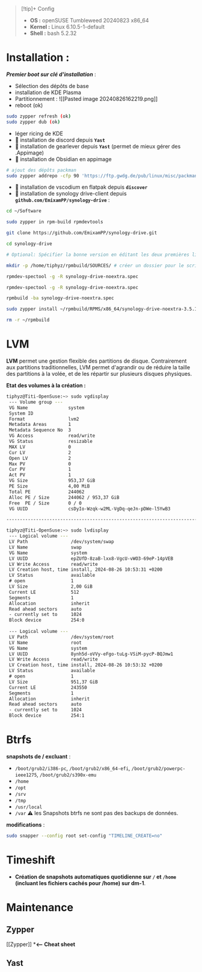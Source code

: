 > [!tip]+ Config
>- **OS :** openSUSE Tumbleweed 20240823 x86_64
>- **Kernel :** Linux 6.10.5-1-default
>- **Shell :** bash 5.2.32
# Installation :
***Premier boot sur clé d'installation*** :
- Sélection des dépôts de base
- installation de KDE Plasma
- Partitionnement : ![[Pasted image 20240826162219.png]]
- reboot (ok)
```bash
sudo zypper refresh (ok)
sudo zypper dub (ok)
```
- léger ricing de KDE 
- 🔗 installation de discord depuis **`Yast`**
- 🔗 installation de gearlever depuis **`Yast`** (permet de mieux gérer des .Appimage)
- 🔗 installation de Obsidian en appimage
```bash
# ajout des dépôts packman
sudo zypper addrepo -cfp 90 'https://ftp.gwdg.de/pub/linux/misc/packman/suse/openSUSE_Tumbleweed/' packman
```
- 🔗 installation de vscodium en flatpak depuis **`discover`**
- 🔗 installation de synology drive-client depuis **`github.com/EmixamPP/synology-drive`** :
```bash
cd ~/Software

sudo zypper in rpm-build rpmdevtools

git clone https://github.com/EmixamPP/synology-drive.git

cd synology-drive

# Optional: Spécifier la bonne version en éditant les deux premières lignes: nano synology-drive-noextra.spec (Gnome) ou nano synology-drive.spec (autre desktop env) #

mkdir -p /home/tiphyz/rpmbuild/SOURCES/ # créer un dossier pour le script

rpmdev-spectool -g -R synology-drive-noextra.spec

rpmdev-spectool -g -R synology-drive-noextra.spec

rpmbuild -ba synology-drive-noextra.spec

sudo zypper install ~/rpmbuild/RPMS/x86_64/synology-drive-noextra-3.5.1-16101.x86_64.rpm

rm -r ~/rpmbuild
```

# LVM

**LVM** permet une gestion flexible des partitions de disque. Contrairement aux partitions traditionnelles, LVM permet d'agrandir ou de réduire la taille des partitions à la volée, et de les répartir sur plusieurs disques physiques.

**Etat des volumes à la création :**
```bash
tiphyz@Titi-OpenSuse:~> sudo vgdisplay  
 --- Volume group ---  
 VG Name               system  
 System ID                
 Format                lvm2  
 Metadata Areas        1  
 Metadata Sequence No  3  
 VG Access             read/write  
 VG Status             resizable  
 MAX LV                0  
 Cur LV                2  
 Open LV               2  
 Max PV                0  
 Cur PV                1  
 Act PV                1  
 VG Size               953,37 GiB  
 PE Size               4,00 MiB  
 Total PE              244062  
 Alloc PE / Size       244062 / 953,37 GiB  
 Free  PE / Size       0 / 0      
 VG UUID               csDyIo-Wzqk-w2ML-VgDq-qeJn-pDWe-l5YwB3

---------------------------------------------------------------------------

tiphyz@Titi-OpenSuse:~> sudo lvdisplay  
 --- Logical volume ---  
 LV Path                /dev/system/swap  
 LV Name                swap  
 VG Name                system  
 LV UUID                epZUfD-8zaB-lxx8-VgcU-vWO3-69eP-14pVEB  
 LV Write Access        read/write  
 LV Creation host, time install, 2024-08-26 10:53:31 +0200  
 LV Status              available  
 # open                 1  
 LV Size                2,00 GiB  
 Current LE             512  
 Segments               1  
 Allocation             inherit  
 Read ahead sectors     auto  
 - currently set to     1024  
 Block device           254:0  
     
 --- Logical volume ---  
 LV Path                /dev/system/root  
 LV Name                root  
 VG Name                system  
 LV UUID                8ynh5d-oVVy-eFgo-tuLg-VSiM-pycP-BQJmw1  
 LV Write Access        read/write  
 LV Creation host, time install, 2024-08-26 10:53:32 +0200  
 LV Status              available  
 # open                 1  
 LV Size                951,37 GiB  
 Current LE             243550  
 Segments               1  
 Allocation             inherit  
 Read ahead sectors     auto  
 - currently set to     1024  
 Block device           254:1
```

# Btrfs
**snapshots de / excluant** :
- `/boot/grub2/i386-pc`, `/boot/grub2/x86_64-efi`, `/boot/grub2/powerpc-ieee1275`, `/boot/grub2/s390x-emu`
- `/home`
- `/opt`
- `/srv`
- `/tmp`
- `/usr/local`
- `/var`
**⚠️** les Snapshots btrfs ne sont pas des backups de données.

**modifications** : 
```bash
sudo snapper --config root set-config "TIMELINE_CREATE=no"
```

# Timeshift
- **Création de snapshots automatiques quotidienne sur `/` et `/home` (incluant les fichiers cachés pour /home) sur dm-1**.

#  Maintenance
## Zypper

[[Zypper]] ***<-- Cheat sheet**

## Yast
